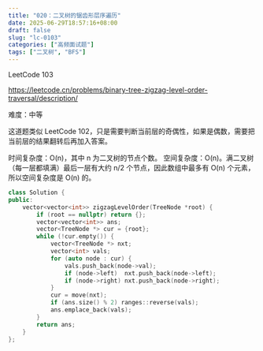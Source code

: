 ```yaml
---
title: "020：二叉树的锯齿形层序遍历"
date: 2025-06-29T18:57:16+08:00
draft: false
slug: "lc-0103"
categories: ["高频面试题"]
tags: ["二叉树", "BFS"]
---
```


LeetCode 103

https://leetcode.cn/problems/binary-tree-zigzag-level-order-traversal/description/

难度：中等

这道题类似 LeetCode 102，只是需要判断当前层的奇偶性，如果是偶数，需要把当前层的结果翻转后再加入答案。

时间复杂度：O(n)，其中 n 为二叉树的节点个数。
空间复杂度：O(n)。满二叉树（每一层都填满）最后一层有大约 n/2 个节点，因此数组中最多有 O(n) 个元素，所以空间复杂度是 O(n) 的。

<!--more-->

```cpp
class Solution {
public:
    vector<vector<int>> zigzagLevelOrder(TreeNode *root) {
        if (root == nullptr) return {};
        vector<vector<int>> ans;
        vector<TreeNode *> cur = {root};
        while (!cur.empty()) {
            vector<TreeNode *> nxt;
            vector<int> vals;
            for (auto node : cur) {
                vals.push_back(node->val);
                if (node->left)  nxt.push_back(node->left);
                if (node->right) nxt.push_back(node->right);
            }
            cur = move(nxt);
            if (ans.size() % 2) ranges::reverse(vals);
            ans.emplace_back(vals);
        }
        return ans;
    }
};
```
